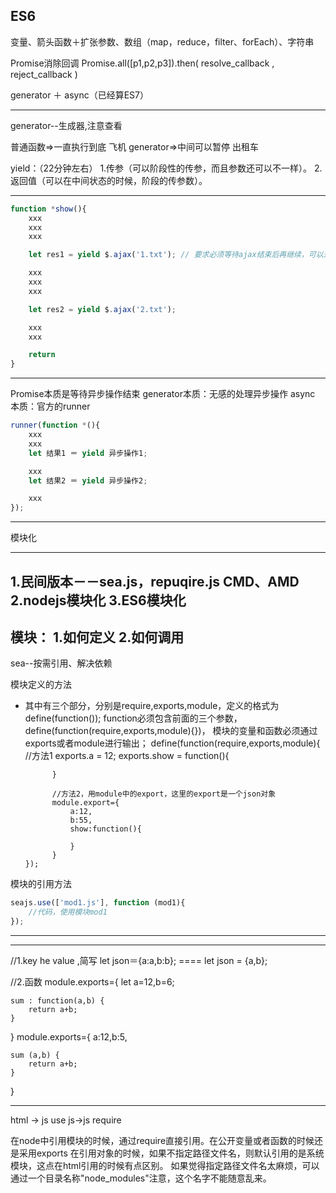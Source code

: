 ## ES6

变量、箭头函数＋扩张参数、数组（map，reduce，filter、forEach）、字符串

Promise消除回调
Promise.all([p1,p2,p3]).then( resolve_callback , reject_callback )

generator ＋ async（已经算ES7）


---

generator--生成器,注意查看

普通函数=>一直执行到底    飞机
generator=>中间可以暂停   出租车

yield：（22分钟左右）
1.传参（可以阶段性的传参，而且参数还可以不一样）。
2.返回值（可以在中间状态的时候，阶段的传参数）。


---
```Javascript
function *show(){
    xxx
    xxx
    xxx

    let res1 = yield $.ajax('1.txt'); // 要求必须等待ajax结束后再继续，可以通过yield来进行

    xxx
    xxx
    xxx

    let res2 = yield $.ajax('2.txt');

    xxx
    xxx

    return
}
```


---
Promise本质是等待异步操作结束
generator本质：无感的处理异步操作
async 本质：官方的runner

```Javascript
runner(function *(){
    xxx
    xxx
    let 结果1 ＝ yield 异步操作1;

    xxx
    let 结果2 ＝ yield 异步操作2;

    xxx
});
```

---

模块化

---
1.民间版本－－sea.js，repuqire.js
    CMD、AMD
2.nodejs模块化
3.ES6模块化
---
模块：
1.如何定义
2.如何调用
---
sea--按需引用、解决依赖

模块定义的方法
* 其中有三个部分，分别是require,exports,module，定义的格式为define(function());
  function必须包含前面的三个参数，define(function(require,exports,module){})，
      模块的变量和函数必须通过exports或者module进行输出；
      define(function(require,exports,module){
            //方法1
            exports.a = 12;
            exports.show = function(){

            }

            //方法2，用module中的export，这里的export是一个json对象
            module.export={
                a:12,
                b:55,
                show:function(){

                }
            }
      });

模块的引用方法      
```Javascript
seajs.use(['mod1.js'], function (mod1){
    //代码，使用模块mod1
});
```

---


---
//1.key he value ,简写
let json＝{a:a,b:b}; ==== let json = {a,b};

//2.函数
module.exports={
    let a=12,b=6;

    sum : function(a,b) {
        return a+b;
    }

}
module.exports={
    a:12,b:5,

    sum (a,b) {
        return a+b;
    }

}

---

html -> js  use
js->js      require

在node中引用模块的时候，通过require直接引用。在公开变量或者函数的时候还是采用exports
在引用对象的时候，如果不指定路径文件名，则默认引用的是系统模块，这点在html引用的时候有点区别。
如果觉得指定路径文件名太麻烦，可以通过一个目录名称"node_modules"注意，这个名字不能随意乱来。
